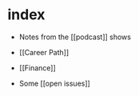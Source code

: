 # index

- Notes from the [[podcast]] shows
- [[Career Path]]
- [[Finance]]

- Some [[open issues]]
